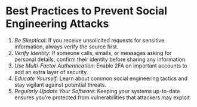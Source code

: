 # Best Practices to Prevent Social Engineering Attacks

1. *Be Skeptical*: If you receive unsolicited requests for sensitive information, always verify the source first.
2. *Verify Identity*: If someone calls, emails, or messages asking for personal details, confirm their identity before sharing any information.
3. *Use Multi-Factor Authentication*: Enable 2FA on important accounts to add an extra layer of security.
4. *Educate Yourself*: Learn about common social engineering tactics and stay vigilant against potential threats.
5. *Regularly Update Your Software*: Keeping your systems up-to-date ensures you’re protected from vulnerabilities that attackers may exploit.
